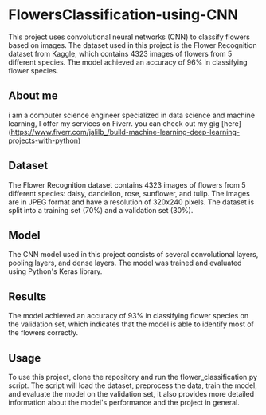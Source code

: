 # FlowersClassification-using-CNN
This project uses convolutional neural networks (CNN) to classify flowers based on images. The dataset used in this project is the Flower Recognition dataset from Kaggle, which contains 4323 images of flowers from 5 different species. The model achieved an accuracy of 96% in classifying flower species.

## About me
i am a computer science engineer specialized in data science and machine learning, I offer my services on Fiverr. you can check out my gig [here] (https://www.fiverr.com/jalilb_/build-machine-learning-deep-learning-projects-with-python)

## Dataset
The Flower Recognition dataset contains 4323 images of flowers from 5 different species: daisy, dandelion, rose, sunflower, and tulip. The images are in JPEG format and have a resolution of 320x240 pixels. The dataset is split into a training set (70%) and a validation set (30%).

## Model
The CNN model used in this project consists of several convolutional layers, pooling layers, and dense layers. The model was trained and evaluated using Python's Keras library.

## Results
The model achieved an accuracy of 93% in classifying flower species on the validation set, which indicates that the model is able to identify most of the flowers correctly.

## Usage
To use this project, clone the repository and run the flower_classification.py script. The script will load the dataset, preprocess the data, train the model, and evaluate the model on the validation set, it also provides more detailed information about the model's performance and the project in general.
